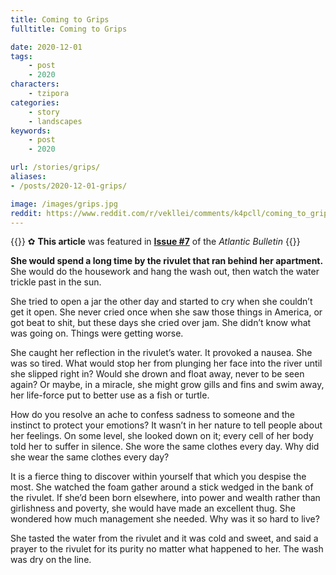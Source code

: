 ```yaml
---
title: Coming to Grips
fulltitle: Coming to Grips

date: 2020-12-01
tags:
    - post
    - 2020
characters:
    - tzipora
categories:
    - story
    - landscapes
keywords:
    - post
    - 2020

url: /stories/grips/
aliases:
- /posts/2020-12-01-grips/

image: /images/grips.jpg
reddit: https://www.reddit.com/r/vekllei/comments/k4pcll/coming_to_grips/
---
```

{{<note>}}
✿ **This article** was featured in [**Issue #7**](/news/bulletin/2020/7) of the *Atlantic Bulletin*
{{</note>}}

**She would spend a long time by the rivulet that ran behind her apartment.** She would do the housework and hang the wash out, then watch the water trickle past in the sun.

She tried to open a jar the other day and started to cry when she couldn’t get it open. She never cried once when she saw those things in America, or got beat to shit, but these days she cried over jam. She didn’t know what was going on. Things were getting worse.

She caught her reflection in the rivulet’s water. It provoked a nausea. She was so tired. What would stop her from plunging her face into the river until she slipped right in? Would she drown and float away, never to be seen again? Or maybe, in a miracle, she might grow gills and fins and swim away, her life-force put to better use as a fish or turtle.

How do you resolve an ache to confess sadness to someone and the instinct to protect your emotions? It wasn’t in her nature to tell people about her feelings. On some level, she looked down on it; every cell of her body told her to suffer in silence. She wore the same clothes every day. Why did she wear the same clothes every day?

It is a fierce thing to discover within yourself that which you despise the most. She watched the foam gather around a stick wedged in the bank of the rivulet. If she’d been born elsewhere, into power and wealth rather than girlishness and poverty, she would have made an excellent thug. She wondered how much management she needed. Why was it so hard to live?

She tasted the water from the rivulet and it was cold and sweet, and said a prayer to the rivulet for its purity no matter what happened to her. The wash was dry on the line.
